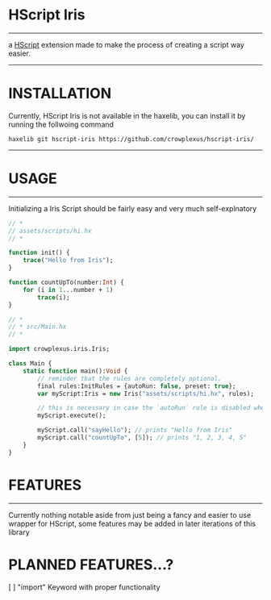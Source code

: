 # HScript Iris

---

a [HScript](https://github.com/HaxeFoundation/hscript) extension made to make the process of creating a script way easier.

---

# INSTALLATION

Currently, HScript Iris is not available in the haxelib, you can install it by running the follwoing command

```
haxelib git hscript-iris https://github.com/crowplexus/hscript-iris/
```

---

# USAGE

---

Initializing a Iris Script should be fairly easy and very much self-explnatory

```haxe
// *
// assets/scripts/hi.hx
// *

function init() {
    trace("Hello from Iris");
}

function countUpTo(number:Int) {
    for (i in 1...number + 1)
        trace(i);
}

// *
// * src/Main.hx
// *

import crowplexus.iris.Iris;

class Main {
    static function main():Void {
        // reminder that the rules are completely optional.
        final rules:InitRules = {autoRun: false, preset: true};
        var myScript:Iris = new Iris("assets/scripts/hi.hx", rules);

        // this is necessary in case the `autoRun` rule is disabled when initializing the script, if not it will initialize by itself.
        myScript.execute();

        myScript.call("sayHello"); // prints "Hello from Iris"
        myScript.call("countUpTo", [5]); // prints "1, 2, 3, 4, 5"
    }
}

```

# FEATURES

---

Currently nothing notable aside from just being a fancy and easier to use wrapper for HScript, some features may be added in later iterations of this library

# PLANNED FEATURES...?

[ ] "import" Keyword with proper functionality
